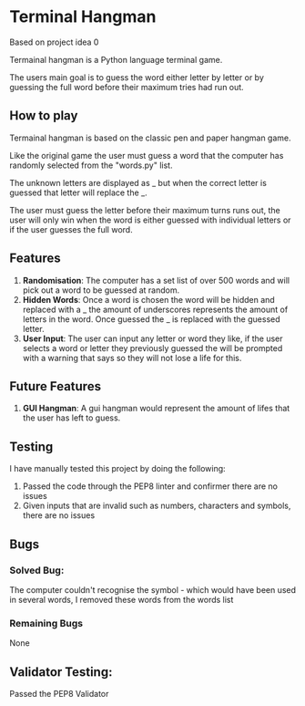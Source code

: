 # Terminal Hangman
Based on project idea 0

Termainal hangman is a Python language terminal game.

The users main goal is to guess the word either letter by letter or by guessing the full word before their maximum tries had run out.

## How to play
Termainal hangman is based on the classic pen and paper hangman game.

Like the original game the user must guess a word that the computer has randomly selected from the "words.py" list.

The unknown letters are displayed as _ but when the correct letter is guessed that letter will replace the _.

The user must guess the letter before their maximum turns runs out, the user will only win when the word is either guessed with individual letters or if the user guesses the full word.

## Features

1. **Randomisation**:
The computer has a set list of over 500 words and will pick out a word to be guessed at random.
2. **Hidden Words**:
Once a word is chosen the word will be hidden and replaced with a _ the amount of underscores represents the amount of letters in the word.
Once guessed the _ is replaced with the guessed letter.
3. **User Input**:
The user can input any letter or word they like, if the user selects a word or letter they previously guessed the will be prompted with a warning that says so they will not lose a life for this.

## Future Features

1. **GUI Hangman**:
A gui hangman would represent the amount of lifes that the user has left to guess.

## Testing
I have manually tested this project by doing the following:
1. Passed the code through the PEP8 linter and confirmer there are no issues
2. Given inputs that are invalid such as numbers, characters and symbols, there are no issues 


## Bugs 

### Solved Bug:
The computer couldn't recognise the symbol - which would have been used in several words, I removed these words from the words list

### Remaining Bugs

None


## Validator Testing:

Passed the PEP8 Validator